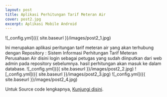 ```yaml
---
layout: post
title: Aplikasi Perhitungan Tarif Meteran Air
cover: post2.jpg
excerpt: Aplikasi Mobile Android
---
```


![_config.yml]({{ site.baseurl }}/images/post2_1.jpg)

Ini merupakan aplikasi peritungan tarif meteran air yang akan terhubung dengan Repository : Sistem Informasi Perhitungan Tarif Meteran Perusahaan Air disini login sebagai petugas yang sudah diinputkan dari web admin pada repository sebelumnya. hasil perhitungan akan masuk ke dalam database.
![_config.yml]({{ site.baseurl }}/images/post2_2.jpg)
![_config.yml]({{ site.baseurl }}/images/post2_3.jpg)
![_config.yml]({{ site.baseurl }}/images/post2_4.jpg)

Untuk Source code lengkapnya, [Kunjungi disini](https://github.com/itsuga15/Aplikasi-Perhitungan-Tarif-Meteran-Air).
